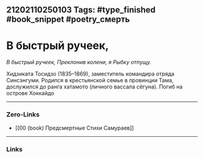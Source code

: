 21202110250103
Tags: #type_finished #book_snippet #poetry_смерть
---
# В быстрый ручеек,

*В быстрый ручеек,
Преклонив колени, я
Рыбку отпущу.*

Хидзиката Тосидзо (1835–1869), заместитель командира отряда Синсэнгуми. Родился в крестьянской семье в провинции Тама, дослужился до ранга хатамото (личного вассала сёгуна). Погиб на острове Хоккайдо  

---
### Zero-Links
- [[00 (book) Предсмертные Стихи Самураев]]
---
### Links
